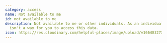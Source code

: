 ```yaml
---
category: access
name: Not available to me
id: not_available_to_me
description: Not available to me or other individuals. As an individual, there
  isn't a way for you to access this data.
icon: https://res.cloudinary.com/helpful-places/image/upload/v1664832730/dtpr-icons/access/no_dacbdh.svg
---
```

